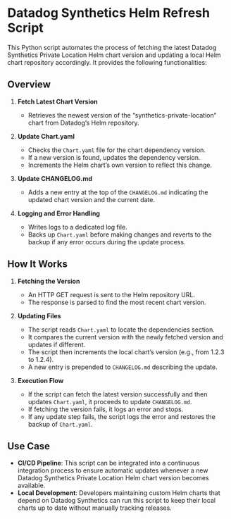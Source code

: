 # Datadog Synthetics Helm Refresh Script

This Python script automates the process of fetching the latest Datadog Synthetics Private Location Helm chart version and updating a local Helm chart repository accordingly. It provides the following functionalities:

## Overview

1. **Fetch Latest Chart Version**  
    - Retrieves the newest version of the “synthetics-private-location” chart from Datadog’s Helm repository.

2. **Update Chart.yaml**  
    - Checks the `Chart.yaml` file for the chart dependency version.  
    - If a new version is found, updates the dependency version.  
    - Increments the Helm chart’s own version to reflect this change.

3. **Update CHANGELOG.md**  
    - Adds a new entry at the top of the `CHANGELOG.md` indicating the updated chart version and the current date.

4. **Logging and Error Handling**  
    - Writes logs to a dedicated log file.  
    - Backs up `Chart.yaml` before making changes and reverts to the backup if any error occurs during the update process.

## How It Works

1. **Fetching the Version**  
    - An HTTP GET request is sent to the Helm repository URL.  
    - The response is parsed to find the most recent chart version.  

2. **Updating Files**  
    - The script reads `Chart.yaml` to locate the dependencies section.  
    - It compares the current version with the newly fetched version and updates if different.  
    - The script then increments the local chart’s version (e.g., from 1.2.3 to 1.2.4).  
    - A new entry is prepended to `CHANGELOG.md` describing the update.

3. **Execution Flow**  
    - If the script can fetch the latest version successfully and then updates `Chart.yaml`, it proceeds to update `CHANGELOG.md`.  
    - If fetching the version fails, it logs an error and stops.  
    - If any update step fails, the script logs the error and restores the backup of `Chart.yaml`.

## Use Case

- **CI/CD Pipeline**: This script can be integrated into a continuous integration process to ensure automatic updates whenever a new Datadog Synthetics Private Location Helm chart version becomes available.
- **Local Development**: Developers maintaining custom Helm charts that depend on Datadog Synthetics can run this script to keep their local charts up to date without manually tracking releases.
